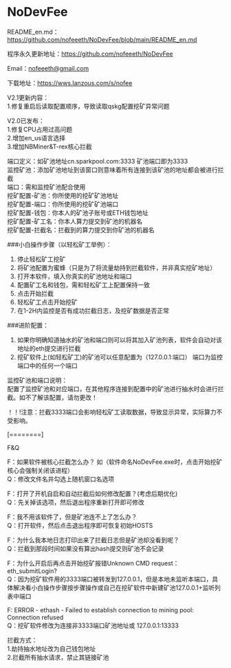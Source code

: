 # NoDevFee

README_en.md：https://github.com/nofeeeth/NoDevFee/blob/main/README_en.md

程序永久更新地址：https://github.com/nofeeeth/NoDevFee

Email：nofeeeth@gmail.com

下载地址：https://wws.lanzous.com/s/nofee  

V2.1更新内容：  
1.修复重启后读取配置顺序，导致读取qskg配置挖矿异常问题  

V2.0已发布：  
1.修复CPU占用过高问题  
2.增加en_us语言选择  
3.增加NBMiner&T-rex核心拦截  

  
端口定义：如矿池地址cn.sparkpool.com:3333 矿池端口即为3333  
监控矿池：添加矿池地址到该窗口则意味着所有连接到该矿池的地址都会被进行拦截  
端口：需和监控矿池配合使用  
挖矿配置-矿池：你所使用的挖矿矿池地址  
挖矿配置-端口：你所使用的挖矿矿池端口  
挖矿配置-钱包：你本人的矿池子账号或ETH钱包地址  
挖矿配置-矿工名：你本人算力提交到矿池的机器名  
挖矿配置-拦截名：拦截到的算力提交到你矿池的机器名  

###小白操作步骤（以轻松矿工举例）：  
1. 停止轻松矿工挖矿  
2. 将矿池配置为蜜蜂（只是为了将流量劫持到拦截软件，并非真实挖矿地址）  
3. 打开本软件，填入你真实的矿池地址和端口  
4. 配置矿工名和钱包，需和轻松矿工上配置保持一致  
5. 点击开始拦截  
6. 轻松矿工点击开始挖矿  
7. 在1-2H内监控是否有成功拦截日志，及挖矿数据是否正常    

###进阶配置：  
1. 如果你明确知道抽水的矿池和端口则可以将其加入矿池列表，软件会自动对该地址的eth提交进行拦截  
2. 挖矿软件上(如轻松矿工)的矿池可以任意配置为（127.0.0.1:端口） 端口为监控端口中的任何一个端口  

监控矿池和端口说明：  
配置了监控矿池和对应端口，在其他程序连接到配置中的矿池进行抽水时会进行拦截。如不了解该配置，请勿更改！  

！！!注意：拦截3333端口会影响轻松矿工读取数据，导致显示异常，实际算力不受影响。  

[========]  

F&Q

F：如果软件被核心拦截怎么办？ 如（软件命名NoDevFee.exe时，点击开始挖矿核心会强制关闭该进程）  
Q：修改文件名并勾选上随机窗口名选项  

F：打开了开机自启和自动拦截后如何修改配置？(考虑后期优化)  
Q：先关掉该选项，然后退出程序重新打开即可修改  

F：我不用该软件了，但是矿池连不上了怎么办？  
Q：打开软件，然后点击退出程序即可恢复初始HOSTS  

F：为什么我本地日志打印出来了拦截日志但是矿池却没看到呢？  
Q：拦截到那段时间如果没有算出hash提交则矿池不会记录  

F：为什么开启后再点击开始挖矿报错Unknown CMD request：eth_submitLogin?  
Q：因为挖矿软件用的3333端口被转发到127.0.0.1，但是本地未监听本端口，具体解决看小白操作步骤按步骤操作或自己在挖矿软件中新建矿池127.0.0.1+监听列表中端口  

F: ERROR - ethash - Failed to establish connection to mining pool: Connection refused  
Q：挖矿软件修改为连接非3333端口矿池地址或 127.0.0.1:13333  

拦截方式：  
1.劫持抽水地址改为自己钱包地址   
2.拦截所有抽水请求，禁止其链接矿池  
